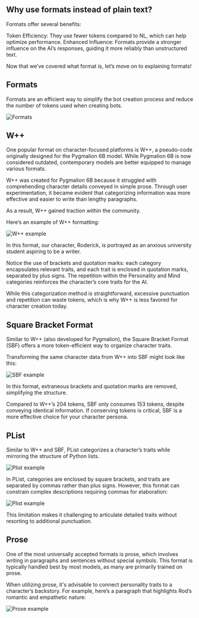 ## Why use formats instead of plain text?

Formats offer several benefits:

Token Efficiency: They use fewer tokens compared to NL, which can help optimize performance.
Enhanced Influence: Formats provide a stronger influence on the AI’s responses, guiding it more reliably than unstructured text.

Now that we’ve covered what format is, let’s move on to explaining formats!

## Formats 

Formats are an efficient way to simplify the bot creation process and reduce the number of tokens used when creating bots.

![Formats](/Markdowns/Formats/Formats.png)

## W++

One popular format on character-focused platforms is W++, a pseudo-code originally designed for the Pygmalion 6B model. While Pygmalion 6B is now considered outdated, contemporary models are better equipped to manage various formats.

W++ was created for Pygmalion 6B because it struggled with comprehending character details conveyed in simple prose. Through user experimentation, it became evident that categorizing information was more effective and easier to write than lengthy paragraphs.

As a result, W++ gained traction within the community.

Here’s an example of W++ formatting:

![W++ example](/Markdowns/Formats/W++example.png)

In this format, our character, Roderick, is portrayed as an anxious university student aspiring to be a writer.

Notice the use of brackets and quotation marks: each category encapsulates relevant traits, and each trait is enclosed in quotation marks, separated by plus signs. The repetition within the Personality and Mind categories reinforces the character’s core traits for the AI.

While this categorization method is straightforward, excessive punctuation and repetition can waste tokens, which is why W++ is less favored for character creation today.

## Square Bracket Format

Similar to W++ (also developed for Pygmalion), the Square Bracket Format (SBF) offers a more token-efficient way to organize character traits.

Transforming the same character data from W++ into SBF might look like this:

![SBF example](/Markdowns/Formats/SBFexample.png)

In this format, extraneous brackets and quotation marks are removed, simplifying the structure.

Compared to W++’s 204 tokens, SBF only consumes 153 tokens, despite conveying identical information. If conserving tokens is critical, SBF is a more effective choice for your character persona.

## PList

Similar to W++ and SBF, PList categorizes a character’s traits while mirroring the structure of Python lists.

![Plist example](/Markdowns/Formats/PlistOverview.png)

In PList, categories are enclosed by square brackets, and traits are separated by commas rather than plus signs. However, this format can constrain complex descriptions requiring commas for elaboration:

![Plist example](/Markdowns/Formats/PlistExample.png)

This limitation makes it challenging to articulate detailed traits without resorting to additional punctuation.

## Prose

One of the most universally accepted formats is prose, which involves writing in paragraphs and sentences without special symbols. This format is typically handled best by most models, as many are primarily trained on prose.

When utilizing prose, it's advisable to connect personality traits to a character’s backstory. For example, here’s a paragraph that highlights Rod’s romantic and empathetic nature:

![Prose example](/Markdowns/Formats/ProseExample.png)

